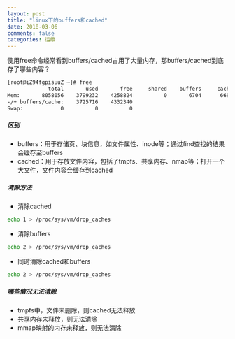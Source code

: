 ```yaml
---
layout: post
title: "linux下的buffers和cached"
date: 2018-03-06
comments: false
categories: 运维
---
```


使用free命令经常看到buffers/cached占用了大量内存，那buffers/cached到底存了哪些内容？

```bash
[root@iZ94fgpisuuZ ~]# free
             total       used       free     shared    buffers     cached
Mem:       8058056    3799232    4258824          0       6704      66812
-/+ buffers/cache:    3725716    4332340
Swap:            0          0          0
```

##### 区别

* buffers：用于存储页、块信息，如文件属性、inode等；通过find查找的结果会缓存至buffers
* cached：用于存放文件内容，包括了tmpfs、共享内存、nmap等；打开一个大文件，文件内容会缓存到cached

##### 清除方法

* 清除cached
```bash
echo 1 > /proc/sys/vm/drop_caches
```

* 清除buffers
```bash
echo 2 > /proc/sys/vm/drop_caches
```

* 同时清除cached和buffers
```bash
echo 2 > /proc/sys/vm/drop_caches
```

##### 哪些情况无法清除

* tmpfs中，文件未删除，则cached无法释放
* 共享内存未释放，则无法清除
* mmap映射的内存未释放，则无法清除

